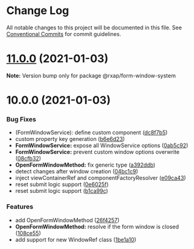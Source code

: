 # Change Log

All notable changes to this project will be documented in this file.
See [Conventional Commits](https://conventionalcommits.org) for commit guidelines.

# [11.0.0](https://gitlab.com/rxap/packages/compare/@rxap/form-window-system@10.0.0...@rxap/form-window-system@11.0.0) (2021-01-03)

**Note:** Version bump only for package @rxap/form-window-system





# 10.0.0 (2021-01-03)


### Bug Fixes

* (FormWindowService): define custom component ([dc8f7b5](https://gitlab.com/rxap/packages/commit/dc8f7b58283f69d4f5e8e757a61364cd815b9a67))
* custom property key generation ([b6e6d23](https://gitlab.com/rxap/packages/commit/b6e6d23215f0b35e0de2d35003b186a3d435b8e4))
* **FormWindowService:** expose all WindowService options ([0ab5c92](https://gitlab.com/rxap/packages/commit/0ab5c924420c3b948120c3b958732cdca849999f))
* **FormWindowService:** prevent custom window options overwrite ([08cfb32](https://gitlab.com/rxap/packages/commit/08cfb323dc1da4ccdebfb01ae534680673ea4b24))
* **OpenFormWindowMethod:** fix generic type ([a392ddb](https://gitlab.com/rxap/packages/commit/a392ddb48b68f604fd395d1eacdf9191068a3983))
* detect changes after window creation ([04bc1c9](https://gitlab.com/rxap/packages/commit/04bc1c9af16ef5477e68ae203d80cc60d00b3c0a))
* inject viewContainerRef and componentFactoryResolver ([e09ca43](https://gitlab.com/rxap/packages/commit/e09ca4394750ea6825b1ecaa7384d44a710b6595))
* reset submit logic support ([0e6025f](https://gitlab.com/rxap/packages/commit/0e6025f5cc93fc999158793093efd81f7a803c84))
* reset submit logic support ([b1ca99c](https://gitlab.com/rxap/packages/commit/b1ca99c6ee758b9f8a66ae3adf1a9e60ca8d48a9))


### Features

* add OpenFormWindowMethod ([26f4257](https://gitlab.com/rxap/packages/commit/26f4257d8ea6a745a0a99b7289c260eaf0440188))
* **OpenFormWindowMethod:** resolve if the form window is closed ([108ce55](https://gitlab.com/rxap/packages/commit/108ce5516f56109e2d63b1d603974e938969d502))
* add support for new WindowRef class ([1be1a10](https://gitlab.com/rxap/packages/commit/1be1a10c63771735b240df6ff677944f221030f3))
